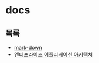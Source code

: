 # docs

## 목록
* [mark-down](https://github.com/justsoo/docs/blob/master/mark-down.md)
* [엔터프라이즈 어플리케이션 아키텍처](https://github.com/justsoo/docs/blob/master/patterns-of-enterprise-application-architecture.md)
